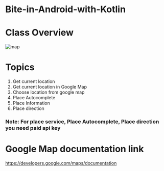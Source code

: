 # Bite-in-Android-with-Kotlin
# Class Overview
![map](https://user-images.githubusercontent.com/48696824/129485337-b4b53f3a-bd1b-4e43-8df9-13d4d2b9ee8a.jpg)
# Topics
01. Get current location
02. Get current location in Google Map
03. Choose location from google map
4. Place Autocomplete
5. Place Information
6. Place direction
### Note: For place service, Place Autocomplete, Place direction you need paid api key

# Google Map documentation link
https://developers.google.com/maps/documentation
